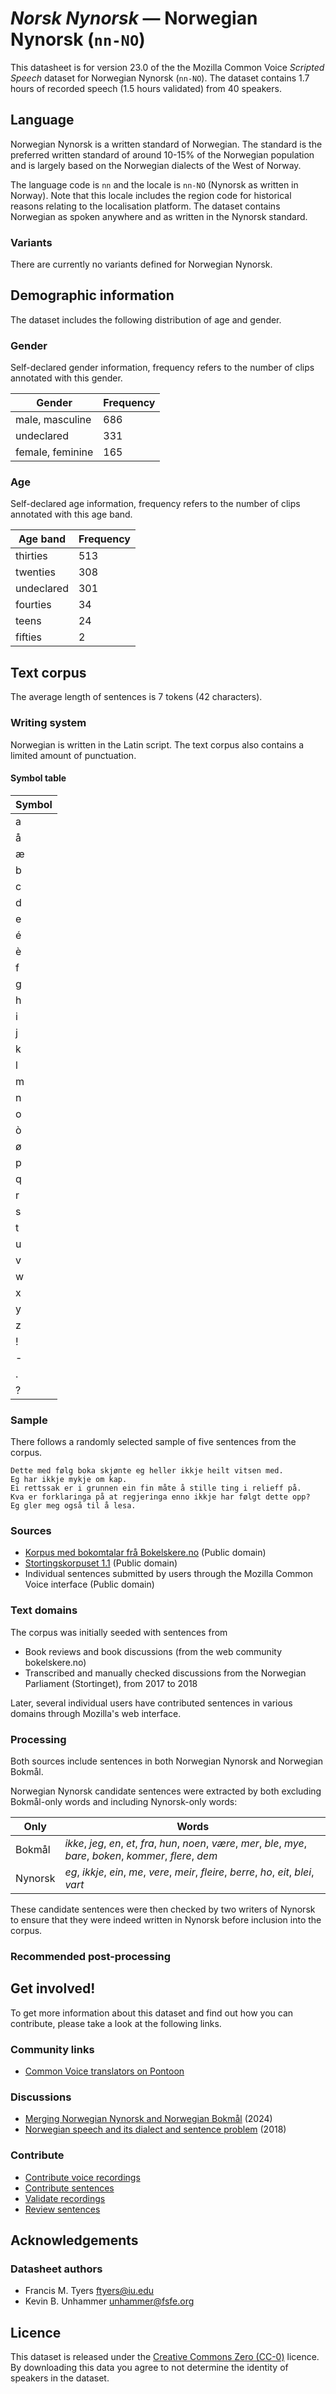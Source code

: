 # *Norsk Nynorsk* &mdash; Norwegian Nynorsk (`nn-NO`)

This datasheet is for version 23.0 of the the Mozilla Common Voice *Scripted Speech* dataset 
for Norwegian Nynorsk (`nn-NO`). The dataset contains 1.7 hours of recorded
speech (1.5 hours validated) from 40 speakers.

## Language

Norwegian Nynorsk is a written standard of Norwegian. The standard is the preferred written 
standard of around 10-15% of the Norwegian population and is largely based on the Norwegian dialects
of the West of Norway.

The language code is `nn` and the locale is `nn-NO` (Nynorsk as written in Norway). Note that this 
locale includes the region code for historical reasons relating to the localisation platform. The dataset
contains Norwegian as spoken anywhere and as written in the Nynorsk standard.

### Variants 

There are currently no variants defined for Norwegian Nynorsk.

## Demographic information

The dataset includes the following distribution of age and gender.

### Gender

Self-declared gender information, frequency refers to the number of clips annotated with this gender.

| Gender | Frequency |
|--------|-----------|
| male, masculine | 686 |
| undeclared | 331 |
| female, feminine | 165 |

### Age

Self-declared age information, frequency refers to the number of clips annotated with this age band.

| Age band | Frequency |
|----------|-----------|
| thirties | 513 |
| twenties | 308 |
| undeclared | 301 |
| fourties | 34 |
| teens | 24 |
| fifties | 2 |

## Text corpus

The average length of sentences is 7 tokens (42 characters).

### Writing system

Norwegian is written in the Latin script. The text corpus also contains a limited amount of punctuation.

#### Symbol table

|Symbol|
|---|
| a | 
| å | 
| æ | 
| b | 
| c | 
| d | 
| e | 
| é | 
| è | 
| f | 
| g | 
| h | 
| i | 
| j | 
| k | 
| l | 
| m | 
| n | 
| o | 
| ò | 
| ø | 
| p | 
| q | 
| r | 
| s | 
| t | 
| u | 
| v | 
| w | 
| x | 
| y | 
| z | 
| ! | 
| - | 
| . | 
| ? |

### Sample

There follows a randomly selected sample of five sentences from the corpus.

```
Dette med følg boka skjønte eg heller ikkje heilt vitsen med.
Eg har ikkje mykje om kap.
Ei rettssak er i grunnen ein fin måte å stille ting i relieff på.
Kva er forklaringa på at regjeringa enno ikkje har følgt dette opp?
Eg gler meg også til å lesa.
```

### Sources

* [Korpus med bokomtalar frå Bokelskere.no](https://www.nb.no/sprakbanken/en/resource-catalogue/oai-nb-no-sbr-53/) (Public domain)
* [Stortingskorpuset 1.1](https://www.nb.no/sprakbanken/ressurskatalog/oai-nb-no-sbr-58/) (Public domain)
* Individual sentences submitted by users through the Mozilla Common Voice interface (Public domain)

### Text domains

The corpus was initially seeded with sentences from
* Book reviews and book discussions (from the web community bokelskere.no)
* Transcribed and manually checked discussions from the Norwegian Parliament (Stortinget), from 2017 to 2018

Later, several individual users have contributed sentences in various
domains through Mozilla's web interface.

### Processing

Both sources include sentences in both Norwegian Nynorsk and Norwegian Bokmål.

Norwegian Nynorsk candidate sentences were extracted by both excluding Bokmål-only words and including 
Nynorsk-only words:

| Only       | Words   |
|------------|------------|
| Bokmål |  *ikke*, *jeg*, *en*, *et*, *fra*, *hun*, *noen*, *være*, *mer*, *ble*, *mye*, *bare*, *boken*, *kommer*, *flere*, *dem*  |
| Nynorsk |  *eg*, *ikkje*, *ein*, *me*, *vere*, *meir*, *fleire*, *berre*, *ho*, *eit*, *blei*, *vart*  | 

These candidate sentences were then checked by two writers of Nynorsk to ensure that they were indeed written
in Nynorsk before inclusion into the corpus.

### Recommended post-processing

## Get involved!

To get more information about this dataset and find out how you can contribute, please 
take a look at the following links.

### Community links

* [Common Voice translators on Pontoon](https://pontoon.mozilla.org/nn-NO/common-voice/contributors/)

### Discussions

* [Merging Norwegian Nynorsk and Norwegian Bokmål](https://discourse.mozilla.org/t/merging-norwegian-nynorsk-and-norwegian-bokmal/130474) (2024)
* [Norwegian speech and its dialect and sentence problem](https://discourse.mozilla.org/t/norwegian-speech-and-its-dialect-and-sentence-problems/30568) (2018)

### Contribute

* [Contribute voice recordings](https://commonvoice.mozilla.org/nn-NO/speak)
* [Contribute sentences](https://commonvoice.mozilla.org/nn-NO/write)
* [Validate recordings](https://commonvoice.mozilla.org/nn-NO/listen)
* [Review sentences](https://commonvoice.mozilla.org/nn-NO/review)

## Acknowledgements

### Datasheet authors

* Francis M. Tyers <ftyers@iu.edu>
* Kevin B. Unhammer <unhammer@fsfe.org>

## Licence

This dataset is released under the [Creative Commons Zero (CC-0)](https://creativecommons.org/public-domain/cc0/) licence. By downloading this data
you agree to not determine the identity of speakers in the dataset.

